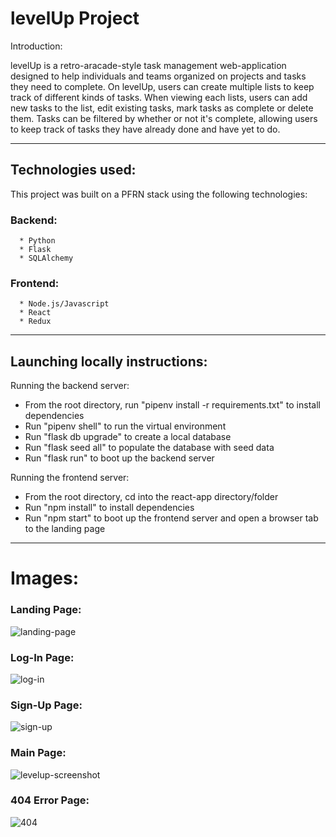 # levelUp Project

Introduction:

levelUp is a retro-aracade-style task management web-application designed to help individuals and teams organized on projects and tasks they need to complete. On levelUp, users can create multiple lists to keep track of different kinds of tasks. When viewing each lists, users can add new tasks to the list, edit existing tasks, mark tasks as complete or delete them. Tasks can be filtered by whether or not it's complete, allowing users to keep track of tasks they have already done and have yet to do.

----------------------------------------------------------------------------------------------------

## Technologies used:

This project was built on a PFRN stack using the following technologies:

### Backend:
      * Python
      * Flask
      * SQLAlchemy
### Frontend:
      * Node.js/Javascript
      * React
      * Redux

------------------------------------------------------------------------------------------------------

## Launching locally instructions:
Running the backend server:
* From the root directory, run "pipenv install -r requirements.txt" to install dependencies
* Run "pipenv shell" to run the virtual environment
* Run "flask db upgrade" to create a local database
* Run "flask seed all" to populate the database with seed data
* Run "flask run" to boot up the backend server

Running the frontend server:
* From the root directory, cd into the react-app directory/folder
* Run "npm install" to install dependencies
* Run "npm start" to boot up the frontend server and open a browser tab to the landing page

--------------------------------------------------------------------------------------------------------------
# Images:

### Landing Page:
![landing-page](https://github.com/jontabiendo/levelup-project/assets/120198327/a8cb632e-7d42-4058-8572-02d6f12ea804)

### Log-In Page:
![log-in](https://github.com/jontabiendo/levelup-project/assets/120198327/79f8a17c-e2f8-4e01-a73d-f6914ce83b86)

### Sign-Up Page:
![sign-up](https://github.com/jontabiendo/levelup-project/assets/120198327/7c81cd39-006a-4d31-9b23-50cf3e8653dc)

### Main Page:
![levelup-screenshot](https://github.com/jontabiendo/levelup-project/assets/120198327/3586b4f0-8146-4905-ac82-18a289b86635)

### 404 Error Page:
![404](https://github.com/jontabiendo/levelup-project/assets/120198327/13de03d8-4a48-4697-a0d1-8fb365f8116d)

